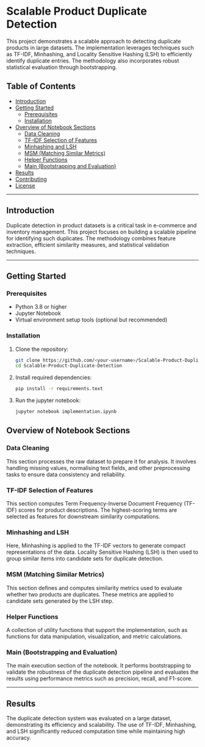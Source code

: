 # Scalable Product Duplicate Detection

This project demonstrates a scalable approach to detecting duplicate products in large datasets. The implementation leverages techniques such as TF-IDF, Minhashing, and Locality Sensitive Hashing (LSH) to efficiently identify duplicate entries. The methodology also incorporates robust statistical evaluation through bootstrapping.

## Table of Contents
- [Introduction](#introduction)
- [Getting Started](#getting-started)
  - [Prerequisites](#prerequisites)
  - [Installation](#installation)
- [Overview of Notebook Sections](#overview-of-notebook-sections)
  - [Data Cleaning](#data-cleaning)
  - [TF-IDF Selection of Features](#tf-idf-selection-of-features)
  - [Minhashing and LSH](#minhashing-and-lsh)
  - [MSM (Matching Similar Metrics)](#msm-matching-similar-metrics)
  - [Helper Functions](#helper-functions)
  - [Main (Bootstrapping and Evaluation)](#main-bootstrapping-and-evaluation)
- [Results](#results)
- [Contributing](#contributing)
- [License](#license)

---

## Introduction

Duplicate detection in product datasets is a critical task in e-commerce and inventory management. This project focuses on building a scalable pipeline for identifying such duplicates. The methodology combines feature extraction, efficient similarity measures, and statistical validation techniques.

---

## Getting Started

### Prerequisites
- Python 3.8 or higher
- Jupyter Notebook
- Virtual environment setup tools (optional but recommended)

### Installation
1. Clone the repository:
   ```bash
   git clone https://github.com/<your-username>/Scalable-Product-Duplicate-Detection.git
   cd Scalable-Product-Duplicate-Detection
2. Install required dependencies:
   ```bash
   pip install -r requirements.text
3. Run the jupyter notebook:
   ```bash
   jupyter notebook implementation.ipynb


## Overview of Notebook Sections

### Data Cleaning
This section processes the raw dataset to prepare it for analysis. It involves handling missing values, normalising text fields, and other preprocessing tasks to ensure data consistency and reliability.

### TF-IDF Selection of Features
This section computes Term Frequency-Inverse Document Frequency (TF-IDF) scores for product descriptions. The highest-scoring terms are selected as features for downstream similarity computations.

### Minhashing and LSH
Here, Minhashing is applied to the TF-IDF vectors to generate compact representations of the data. Locality Sensitive Hashing (LSH) is then used to group similar items into candidate sets for duplicate detection.

### MSM (Matching Similar Metrics)
This section defines and computes similarity metrics used to evaluate whether two products are duplicates. These metrics are applied to candidate sets generated by the LSH step.

### Helper Functions
A collection of utility functions that support the implementation, such as functions for data manipulation, visualization, and metric calculations.

### Main (Bootstrapping and Evaluation)
The main execution section of the notebook. It performs bootstrapping to validate the robustness of the duplicate detection pipeline and evaluates the results using performance metrics such as precision, recall, and F1-score.

---

## Results
The duplicate detection system was evaluated on a large dataset, demonstrating its efficiency and scalability. The use of TF-IDF, Minhashing, and LSH significantly reduced computation time while maintaining high accuracy.


   


   



